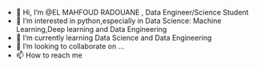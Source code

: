- 👋 Hi, I’m @EL MAHFOUD RADOUANE , Data Engineer/Science Student
- 👀 I’m interested in python,especially in Data Science: Machine Learning,Deep learning and Data Engineering
- 🌱 I’m currently learning Data Science and Data Engineering
- 💞️ I’m looking to collaborate on ...
- 📫 How to reach me 

<!---
aquam503/aquam503 is a ✨ special ✨ repository because its `README.md` (this file) appears on your GitHub profile.
You can click the Preview link to take a look at your changes.
--->
